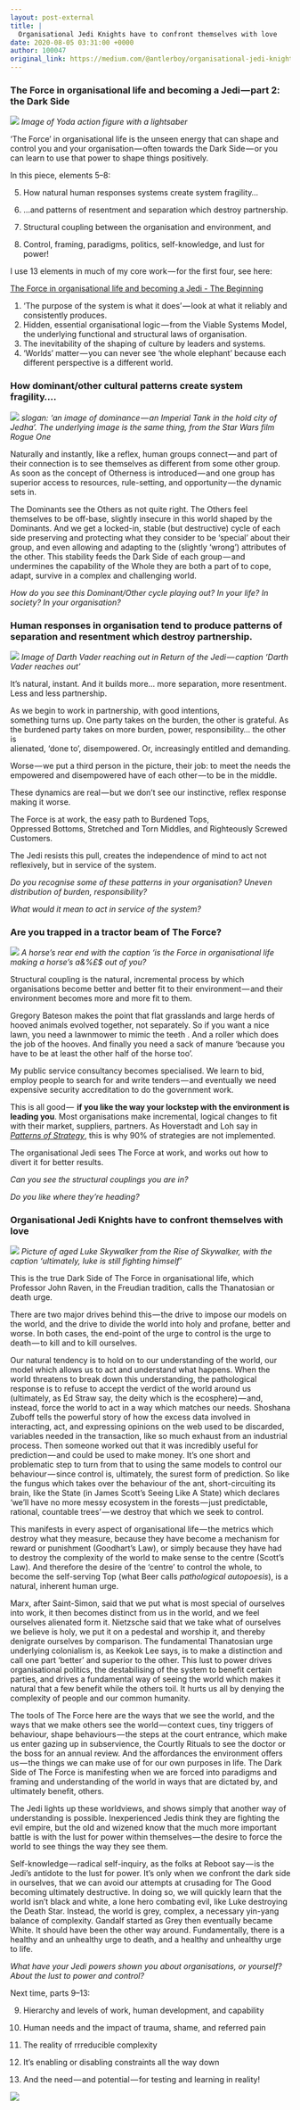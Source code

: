 ```yaml
---
layout: post-external
title: |
  Organisational Jedi Knights have to confront themselves with love
date: 2020-08-05 03:31:00 +0000
author: 100047
original_link: https://medium.com/@antlerboy/organisational-jedi-knights-have-to-confront-themselves-with-love-4caed5c1142c?source=rss-97852f5a56ae------2
---
```


### The Force in organisational life and becoming a Jedi — part 2: the Dark Side

![](https://cdn-images-1.medium.com/max/910/1*j-aZTrtGanSSx_6ZUc46aw.jpeg)
_Image of Yoda action figure with a lightsaber_

‘The Force’ in organisational life is the unseen energy that can shape and control you and your organisation — often towards the Dark Side — or you can learn to use that power to shape things positively.

In this piece, elements 5–8:

5. How natural human responses systems create system fragility…

6. …and patterns of resentment and separation which destroy partnership.

7. Structural coupling between the organisation and environment, and

8. Control, framing, paradigms, politics, self-knowledge, and lust for power!

I use 13 elements in much of my core work — for the first four, see here:

[The Force in organisational life and becoming a Jedi - The Beginning](https://www.linkedin.com/pulse/force-organisational-life-becoming-jedi-beginning-taylor/?trackingId=5#2F6s2gdPTQCkHn1jIxH1Tw%3D%3D)

1. ‘The purpose of the system is what it does’ — look at what it reliably and consistently produces.
2. Hidden, essential organisational logic — from the Viable Systems Model, the underlying functional and structural laws of organisation.
3. The inevitability of the shaping of culture by leaders and systems.
4. ‘Worlds’ matter — you can never see ‘the whole elephant’ because each different perspective is a different world.

### How dominant/other cultural patterns create system fragility….

![](https://cdn-images-1.medium.com/max/1024/1*O_C3wucGOC4Z7AnIGzXExg.png)
_slogan: ‘an image of dominance — an Imperial Tank in the hold city of Jedha’. The underlying image is the same thing, from the Star Wars film Rogue One_

Naturally and instantly, like a reflex, human groups connect — and part of their connection is to see themselves as different from some other group. As soon as the concept of Otherness is introduced — and one group has superior access to resources, rule-setting, and opportunity — the dynamic sets in.

The Dominants see the Others as not quite right. The Others feel themselves to be off-base, slightly insecure in this world shaped by the Dominants. And we get a locked-in, stable (but destructive) cycle of each side preserving and protecting what they consider to be ‘special’ about their group, and even allowing and adapting to the (slightly ‘wrong’) attributes of the other. This stability feeds the Dark Side of each group — and undermines the capability of the Whole they are both a part of to cope, adapt, survive in a complex and challenging world.

_How do you see this Dominant/Other cycle playing out? In your life? In society? In your organisation?_

### Human responses in organisation tend to produce patterns of separation and resentment which destroy partnership.

![](https://cdn-images-1.medium.com/max/1024/1*732fBXUiv5xzRKOCpwvbCw.png)
_Image of Darth Vader reaching out in Return of the Jedi — caption ‘Darth Vader reaches out’_

It’s natural, instant. And it builds more… more separation, more resentment. Less and less partnership.

As we begin to work in partnership, with good intentions,  
something turns up. One party takes on the burden, the other is grateful. As  
the burdened party takes on more burden, power, responsibility… the other is  
alienated, ‘done to’, disempowered. Or, increasingly entitled and demanding.

Worse — we put a third person in the picture, their job: to meet the needs the empowered and disempowered have of each other — to be in the middle.

These dynamics are real — but we don’t see our instinctive, reflex response making it worse.

The Force is at work, the easy path to Burdened Tops,  
Oppressed Bottoms, Stretched and Torn Middles, and Righteously Screwed Customers.

The Jedi resists this pull, creates the independence of mind to act not reflexively, but in service of the system.

_Do you recognise some of these patterns in your organisation? Uneven distribution of burden, responsibility?_

_What would it mean to act in service of the system?_

### Are you trapped in a tractor beam of The Force?

![](https://cdn-images-1.medium.com/max/772/1*Ov-V59zzwV5sqsYY_rmsJg.jpeg)
_A horse’s rear end with the caption ‘is the Force in organisational life making a horse’s a&%£$ out of you?_

Structural coupling is the natural, incremental process by which organisations become better and better fit to their environment — and their environment becomes more and more fit to them.

Gregory Bateson makes the point that flat grasslands and large herds of hooved animals evolved together, not separately. So if you want a nice lawn, you need a lawnmower to mimic the teeth . And a roller which does the job of the hooves. And finally you need a sack of manure ‘because you have to be at least the other half of the horse too’.

My public service consultancy becomes specialised. We learn to bid, employ people to search for and write tenders — and eventually we need expensive security accreditation to do the government work.

This is all good —  **if you like the way your lockstep with the environment is leading you**. Most organisations make incremental, logical changes to fit with their market, suppliers, partners. As Hoverstadt and Loh say in [_Patterns of Strategy_](http://www.patternsofstrategy.com), this is why 90% of strategies are not implemented.

The organisational Jedi sees The Force at work, and works out how to divert it for better results.

_Can you see the structural couplings you are in?_

_Do you like where they’re heading?_

### Organisational Jedi Knights have to confront themselves with love

![](https://cdn-images-1.medium.com/max/934/1*p4FWJdGxG3RaBN2x7bRWLA.png)
_Picture of aged Luke Skywalker from the Rise of Skywalker, with the caption ‘ultimately, luke is still fighting himself’_

This is the true Dark Side of The Force in organisational life, which Professor John Raven, in the Freudian tradition, calls the Thanatosian or death urge.

There are two major drives behind this — the drive to impose our models on the world, and the drive to divide the world into holy and profane, better and worse. In both cases, the end-point of the urge to control is the urge to death — to kill and to kill ourselves.

Our natural tendency is to hold on to our understanding of the world, our model which allows us to act and understand what happens. When the world threatens to break down this understanding, the pathological response is to refuse to accept the verdict of the world around us (ultimately, as Ed Straw say, the deity which is the ecosphere) — and, instead, force the world to act in a way which matches our needs. Shoshana Zuboff tells the powerful story of how the excess data involved in interacting, act, and expressing opinions on the web used to be discarded, variables needed in the transaction, like so much exhaust from an industrial process. Then someone worked out that it was incredibly useful for prediction — and could be used to make money. It’s one short and problematic step to turn from that to using the same models to control our behaviour — since control is, ultimately, the surest form of prediction. So like the fungus which takes over the behaviour of the ant, short-circuiting its brain, like the State (in James Scott’s Seeing Like A State) which declares ‘we’ll have no more messy ecosystem in the forests — just predictable, rational, countable trees’ — we destroy that which we seek to control.

This manifests in every aspect of organisational life — the metrics which destroy what they measure, because they have become a mechanism for reward or punishment (Goodhart’s Law), or simply because they have had to destroy the complexity of the world to make sense to the centre (Scott’s Law). And therefore the desire of the ‘centre’ to control the whole, to become the self-serving Top (what Beer calls _pathological autopoesis_), is a natural, inherent human urge.

Marx, after Saint-Simon, said that we put what is most special of ourselves into work, it then becomes distinct from us in the world, and we feel ourselves alienated form it. Nietzsche said that we take what of ourselves we believe is holy, we put it on a pedestal and worship it, and thereby denigrate ourselves by comparison. The fundamental Thanatosian urge underlying colonialism is, as Keekok Lee says, is to make a distinction and call one part ‘better’ and superior to the other. This lust to power drives organisational politics, the destabilising of the system to benefit certain parties, and drives a fundamental way of seeing the world which makes it natural that a few benefit while the others toil. It hurts us all by denying the complexity of people and our common humanity.

The tools of The Force here are the ways that we see the world, and the ways that we make others see the world — context cues, tiny triggers of behaviour, shape behaviours — the steps at the court entrance, which make us enter gazing up in subservience, the Courtly Rituals to see the doctor or the boss for an annual review. And the affordances the environment offers us — the things we can make use of for our own purposes in life. The Dark Side of The Force is manifesting when we are forced into paradigms and framing and understanding of the world in ways that are dictated by, and ultimately benefit, others.

The Jedi lights up these worldviews, and shows simply that another way of understanding is possible. Inexperienced Jedis think they are fighting the evil empire, but the old and wizened know that the much more important battle is with the lust for power within themselves — the desire to force the world to see things the way they see them.

Self-knowledge — radical self-inquiry, as the folks at Reboot say — is the Jedi’s antidote to the lust for power. It’s only when we confront the dark side in ourselves, that we can avoid our attempts at crusading for The Good becoming ultimately destructive. In doing so, we will quickly learn that the world isn’t black and white, a lone hero combating evil, like Luke destroying the Death Star. Instead, the world is grey, complex, a necessary yin-yang balance of complexity. Gandalf started as Grey then eventually became White. It should have been the other way around. Fundamentally, there is a healthy and an unhealthy urge to death, and a healthy and unhealthy urge to life.

_What have your Jedi powers shown you about organisations, or yourself? About the lust to power and control?_

Next time, parts 9–13:

9. Hierarchy and levels of work, human development, and capability

10. Human needs and the impact of trauma, shame, and referred pain

11. The reality of rrreducible complexity

12. It’s enabling or disabling constraints all the way down

13. And the need — and potential — for testing and learning in reality!

 ![](https://medium.com/_/stat?event=post.clientViewed&referrerSource=full_rss&postId=4caed5c1142c)

